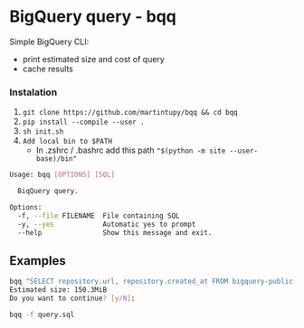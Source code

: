 # BigQuery query - bqq

Simple BigQuery CLI:
 - print estimated size and cost of query
 - cache results

### Instalation

1. `git clone https://github.com/martintupy/bqq && cd bqq`
2. `pip install --compile --user .`
3. `sh init.sh`
4. `Add local bin to $PATH`
    - In .zshrc / .bashrc add this path `"$(python -m site --user-base)/bin"`


```Bash
Usage: bqq [OPTIONS] [SQL]

  BiqQuery query.

Options:
  -f, --file FILENAME  File containing SQL
  -y, --yes            Automatic yes to prompt
  --help               Show this message and exit.
```

## Examples

```bash
bqq "SELECT repository.url, repository.created_at FROM bigquery-public-data.samples.github_nested LIMIT 100"
Estimated size: 150.3MiB
Do you want to continue? [y/N]:
```

```bash
bqq -f query.sql
```
